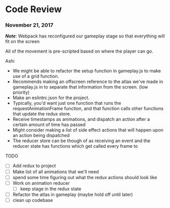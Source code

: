 # Code Review

### November 21, 2017

***Note***: Webpack has reconfigured our gameplay stage so that everything will fit on the screen

All of the movement is pre-scripted based on where the player can go.

Ashi
* We might be able to refactor the setup function in gameplay.js to make use of a grid function.
* Recommends making an offscreen reference to the atlas we've made in gameplay.js in to separate that information from the screen. (low priority)
* Make an eslintrc.json for the project.
* Typically, you'd want just one function that runs the requestAnimationFrame function, and that function calls other functions that update the redux store.
* Receive timestamps as animations, and dispatch an action after a certain amount of time has passed
* Might consider making a list of side effect actions that will happen upon an action being dispatched
* The reducer store can be though of as receiving an event and the reducer state has functions which get called every frame to



TODO
- [ ] Add redux to project
- [ ] Make list of all animations that we'll need
- [ ] spend some time figuring out what the redux actions should look like
- [ ] Work on animation reducer
  - [ ] keep stage in the redux state
- [ ] Refactor the atlas in gameplay (maybe hold off until later)
- [ ] clean up codebase
